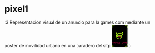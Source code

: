 # pixel1
:3
Representacion visual de un anuncio para la games com mediante un poster de movilidad urbano en una paradero del sitp 
![alt text](pixilart-drawing.png)
c